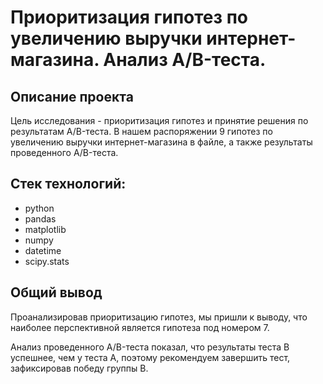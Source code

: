 # Приоритизация гипотез по увеличению выручки интернет-магазина. Анализ A/B-теста.

## Описание проекта
Цель исследования - приоритизация гипотез и принятие решения по результатам A/B-теста. В нашем распоряжении 9 гипотез по увеличению выручки интернет-магазина в файле, а также результаты проведенного A/B-теста.

## Стек технологий:
* python
* pandas
* matplotlib
* numpy
* datetime
* scipy.stats

## Общий вывод
Проанализировав приоритизацию гипотез, мы пришли к выводу, что наиболее перспективной является гипотеза под номером 7.

Анализ проведенного A/B-теста показал, что результаты теста В успешнее, чем у теста А, поэтому рекомендуем завершить тест, зафиксировав победу группы В.